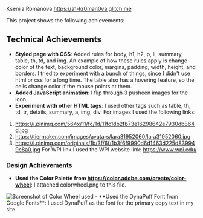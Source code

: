 Kseniia Romanova
https://a1-kr0man0va.glitch.me

This project shows the following achievements:

## Technical Achievements
- **Styled page with CSS**: Added rules for body, h1, h2, p, li, summary, table, th, td, and img. An example of how these rules apply is change color of the text,
background color, margins, padding, width, height, and borders. I tried to experiment with a bunch of things, since I didn't use html or css for a long time. The table
also has a hovering feature, so the cells change color if the mouse points at them.
- **Added JavaScript animation**: I flip through 3 pusheen images for the icon.
- **Experiment with other HTML tags**: I used other tags such as table, th, td, tr, details, summary, a, img, div. For images I used the following links:
1. https://i.pinimg.com/564x/11/fc/1d/11fc1db2fb73e16298642e7930db864d.jpg
2. https://tiermaker.com/images/avatars/lara31952060/lara31952060.jpg
3. https://i.pinimg.com/originals/1b/3f/6f/1b3f6f9990d6d1463d225d839949c8a0.jpg
For WPI link I used the WPI website link: https://www.wpi.edu/

### Design Achievements
- **Used the Color Palette from https://color.adobe.com/create/color-wheel**: I attached colorwheel.png to this file.
<img src="https://cdn.glitch.global/1323efa2-a4a1-4bbe-9861-701f14210710/thumbnails%2Fcolorwheel.PNG?1661472368530" alt="Screenshot of Color Wheel used">
- **Used the DynaPuff Font from Google Fonts**: I used DynaPuff as the font for the primary copy text in my site.
